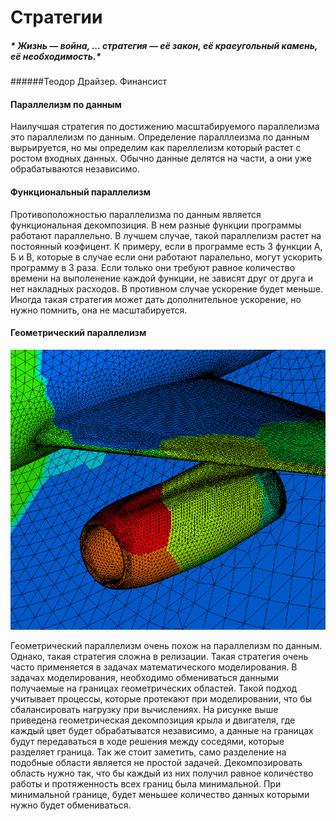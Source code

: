 # Стратегии
##### * Жизнь — война, ... стратегия — её закон, её краеугольный камень, её необходимость.*
######Теодор Драйзер. Финансист


#### Параллелизм по данным 
Наилучшая стратегия по достижению масштабируемого параллелизма это параллелизм по данным. Определение паралллеизма по данным вырьируется, но мы определим как пареллелизм который растет с ростом входных данных. Обычно данные делятся на части, а они уже обрабатываются независимо.  

#### Функциональный параллелизм
Противоположностью параллелизма по данным является функциональная декомпозиция. В нем разные функции программы работают параллельно. В лучшем случае, такой параллелизм растет на постоянный коэфицент. К примеру, если в программе есть 3 функции А, Б и В, которые в случае если они работают паралельно, могут ускорить программу в 3 раза. Если только они требуют равное количество времени на выполенение каждой функции, не зависят друг от друга и нет накладных расходов. В противном случае ускорение будет меньше.
Иногда такая стратегия может дать дополнительное ускорение, но нужно помнить, она не масштабируется.


#### Геометрический параллелизм
![](airplane.png)


Геометрический параллелизм очень похож на параллелизм по данным. Однако, такая стратегия сложна в релизации. Такая стратегия очень часто применяется в задачах математического моделирования. В задачах моделирования, необходимо обмениваться данными получаемые на границах геометрических областей. Такой подход учитывает процессы, которые протекают при моделировании, что бы сбалансировать нагрузку при вычислениях. На рисунке выше приведена геометрическая декомпозиция крыла и двигателя, где каждый цвет будет обрабатыватся независимо, а данные на границах будут передаваться в ходе решения между соседями, которые разделяет граница. Так же стоит заметить, само разделение на подобные области является не простой задачей. Декомпозировать область нужно так, что бы каждый из них получил равное количество работы и протяженность всех границ была минимальной. При минимальной границе, будет меньшее количество данных которыми нужно будет обмениваться.

